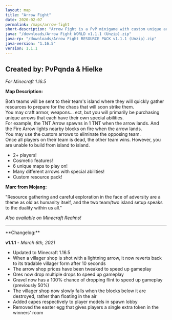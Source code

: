 ```yaml
---
layout: map
title: "Arrow Fight"
date: 2020-02-07
permalink: /maps/arrow-fight
short-description: "Arrow Fight is a PvP minigame with custom unique arrows with special abilities that you use to shoot at the enemy team to win!"
java: "/downloads/Arrow Fight WORLD v1.1.1 (Unzip).zip"
java-rp: "/downloads/Arrow Fight RESOURCE PACK v1.1.1 (Unzip).zip"
java-version: "1.16.5"
version: 1.1.1
---
```

Created by: PvPqnda & Hielke
-
*For Minecraft 1.16.5*

**Map Description:**

Both teams will be sent to their team's island where they will quickly gather resources to prepare for the chaos that will soon strike them.<br>
You may craft armor, weapons... ect, but you will primarily be purchasing unique arrows that each have their own special abilities.<br>
For example, the TNT Arrow spawns in 1 TNT when the arrow lands. And the Fire Arrow lights nearby blocks on fire when the arrow lands.<br>
You may use the custom arrows to eliminate the opposing team.<br>
Once all players on their team is dead, the other team wins. However, you are unable to build from island to island.

- 2+ players!
- Cosmetic features!
- 6 unique maps to play on!
- Many different arrows with special abilities!
- Custom resource pack!

**Marc from Mojang:**

"Resource gathering and careful exploration in the face of adversity are a theme as old as humanity itself, and the two team/two island setup speaks to the duality within us all."

*Also available on Minecraft Realms!*
<hr>
**Changelog:**

**v1.1.1** - *March 6th, 2021*

- Updated to Minecraft 1.16.5
- When a villager shop is shot with a lightning arrow, it now reverts back to its tradable villager form after 10 seconds
- The arrow shop prices have been tweaked to speed up gameplay
- Ores now drop multiple drops to speed up gameplay
- Gravel now has a 100% chance of dropping flint to speed up gameplay (previously 50%)
- The villager shop now slowly falls when the blocks below it are destroyed, rather than floating in the air
- Added capes respectively to player models in spawn lobby
- Removed the easter egg that gives players a single extra token in the winners' room